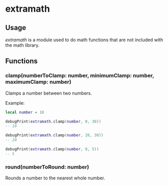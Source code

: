 # extramath

## Usage

*extramath* is a module used to do math functions that are not included with the math library.

## Functions

### clamp(numberToClamp: number, minimumClamp: number, maximumClamp: number)

Clamps a number between two numbers.

Example:

```lua
local number = 10

debugPrint(extramath.clamp(number, 0, 30))
-- 10

debugPrint(extramath.clamp(number, 20, 30))
-- 20

debugPrint(extramath.clamp(number, 0, 5))
-- 5
```

### round(numberToRound: number)

Rounds a number to the nearest whole number.
